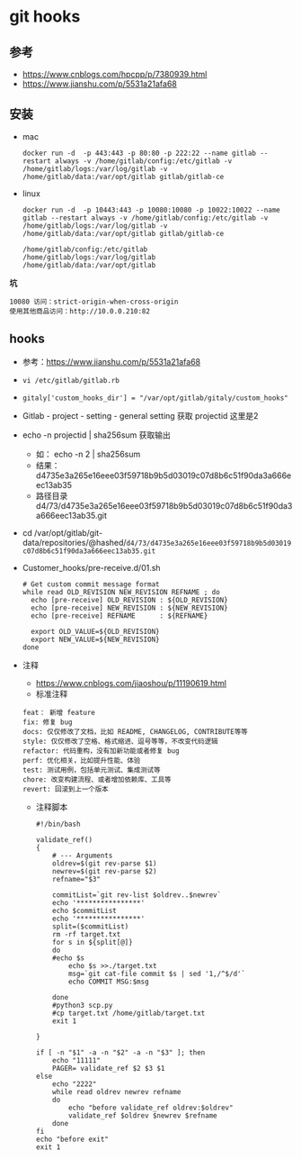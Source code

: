 # git hooks

## 参考

* https://www.cnblogs.com/hpcpp/p/7380939.html
* https://www.jianshu.com/p/5531a21afa68

## 安装

* mac

  ```shell
  docker run -d  -p 443:443 -p 80:80 -p 222:22 --name gitlab --restart always -v /home/gitlab/config:/etc/gitlab -v /home/gitlab/logs:/var/log/gitlab -v /home/gitlab/data:/var/opt/gitlab gitlab/gitlab-ce
  ```

* linux

  ```
  docker run -d  -p 10443:443 -p 10080:10080 -p 10022:10022 --name gitlab --restart always -v /home/gitlab/config:/etc/gitlab -v /home/gitlab/logs:/var/log/gitlab -v /home/gitlab/data:/var/opt/gitlab gitlab/gitlab-ce
  
  /home/gitlab/config:/etc/gitlab
  /home/gitlab/logs:/var/log/gitlab
  /home/gitlab/data:/var/opt/gitlab
  ```

**坑**

```
10080 访问：strict-origin-when-cross-origin
使用其他商品访问：http://10.0.0.210:82
```



## hooks

* 参考：https://www.jianshu.com/p/5531a21afa68
* `vi /etc/gitlab/gitlab.rb` 
* `gitaly['custom_hooks_dir'] = "/var/opt/gitlab/gitaly/custom_hooks"`



* Gitlab - project - setting - general setting  获取 projectid  这里是2
* echo -n projectid | sha256sum   获取输出
  * 如： echo -n 2 | sha256sum  
  * 结果： d4735e3a265e16eee03f59718b9b5d03019c07d8b6c51f90da3a666eec13ab35
  * 路径目录 d4/73/d4735e3a265e16eee03f59718b9b5d03019c07d8b6c51f90da3a666eec13ab35.git

* cd /var/opt/gitlab/git-data/repositories/@hashed/`d4/73/d4735e3a265e16eee03f59718b9b5d03019c07d8b6c51f90da3a666eec13ab35.git`



* Customer_hooks/pre-receive.d/01.sh

  ```
  # Get custom commit message format
  while read OLD_REVISION NEW_REVISION REFNAME ; do
    echo [pre-receive] OLD_REVISION : ${OLD_REVISION}
    echo [pre-receive] NEW_REVISION : ${NEW_REVISION}
    echo [pre-receive] REFNAME      : ${REFNAME}
  
    export OLD_VALUE=${OLD_REVISION}
    export NEW_VALUE=${NEW_REVISION}
  done
  ```

  

* 注释

  * https://www.cnblogs.com/jiaoshou/p/11190619.html
  * 标准注释

  ```
  feat： 新增 feature
  fix: 修复 bug
  docs: 仅仅修改了文档，比如 README, CHANGELOG, CONTRIBUTE等等
  style: 仅仅修改了空格、格式缩进、逗号等等，不改变代码逻辑
  refactor: 代码重构，没有加新功能或者修复 bug
  perf: 优化相关，比如提升性能、体验
  test: 测试用例，包括单元测试、集成测试等
  chore: 改变构建流程、或者增加依赖库、工具等
  revert: 回滚到上一个版本
  ```

  * 注释脚本

    ```shell 
    #!/bin/bash
    
    validate_ref()
    {
        # --- Arguments
        oldrev=$(git rev-parse $1)
        newrev=$(git rev-parse $2)
        refname="$3"
    
        commitList=`git rev-list $oldrev..$newrev`
        echo '****************'
        echo $commitList
        echo '****************'
        split=($commitList)
        rm -rf target.txt
        for s in ${split[@]}
        do
        #echo $s
            echo $s >>./target.txt
            msg=`git cat-file commit $s | sed '1,/^$/d'`
            echo COMMIT MSG:$msg
    
        done
        #python3 scp.py
        #cp target.txt /home/gitlab/target.txt
        exit 1
    
    }
    
    if [ -n "$1" -a -n "$2" -a -n "$3" ]; then
        echo "11111"
        PAGER= validate_ref $2 $3 $1
    else
        echo "2222"
        while read oldrev newrev refname
        do
            echo "before validate_ref oldrev:$oldrev"
            validate_ref $oldrev $newrev $refname
        done
    fi
    echo "before exit"
    exit 1
    ```

    